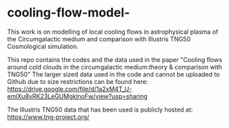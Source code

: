 # cooling-flow-model-
This work is on modelling of local cooling flows in astrophysical plasma of the Circumgalactic medium and comparison with Illustris TNG50 Cosmological simulation.

This repo contains the codes and the data used in the paper "Cooling flows around cold clouds in the circumgalactic medium:theory & comparison with TNG50"
The larger sized data used in the code and cannot be uploaded to Github due to size restrictions can be found here: https://drive.google.com/file/d/1a2xM4T_U-emlXu8vRK23LeGUMgklnoFw/view?usp=sharing

The Illustris TNG50 data that has been used is publicly hosted at: https://www.tng-project.org/
